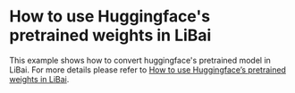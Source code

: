 # How to use Huggingface's pretrained weights in LiBai
This example shows how to convert huggingface's pretrained model in LiBai. For more details please refer to [How to use Huggingface’s pretrained weights in LiBai](https://libai.readthedocs.io/en/latest/notes/How_to_implement_huggingface%27s_weights_in_LiBai.html).